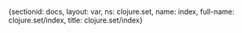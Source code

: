 {sectionid: docs, layout: var, ns: clojure.set, name: index, full-name: clojure.set/index,
  title: clojure.set/index}
